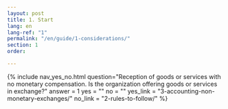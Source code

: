 ```yaml
---
layout: post
title: 1. Start
lang: en
lang-ref: "1"
permalink: "/en/guide/1-considerations/"
section: 1
order:

---
```

{% include nav_yes_no.html
question="Reception of goods or services with no monetary compensation. Is the organization offering goods or services in exchange?"
answer = 1
yes = ""
no = ""
yes_link = "3-accounting-non-monetary-exchanges/"
no_link = "2-rules-to-follow/"
%}
